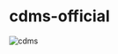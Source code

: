 # cdms-official

![cdms](https://user-images.githubusercontent.com/49296863/195760671-6439c33e-3cf7-4e10-86c7-a45bea8189fe.png)
